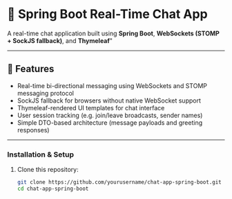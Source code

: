 # 🎨 Spring Boot Real-Time Chat App

A real-time chat application built using **Spring Boot**, **WebSockets (STOMP + SockJS fallback)**, and **Thymeleaf**"

---

## 🚀 Features

- Real-time bi-directional messaging using WebSockets and STOMP messaging protocol 
- SockJS fallback for browsers without native WebSocket support 
- Thymeleaf-rendered UI templates for chat interface  
- User session tracking (e.g. join/leave broadcasts, sender names)  
- Simple DTO-based architecture (message payloads and greeting responses) 

---



### Installation & Setup

1. Clone this repository:  
   ```bash
   git clone https://github.com/yourusername/chat-app-spring-boot.git
   cd chat-app-spring-boot
